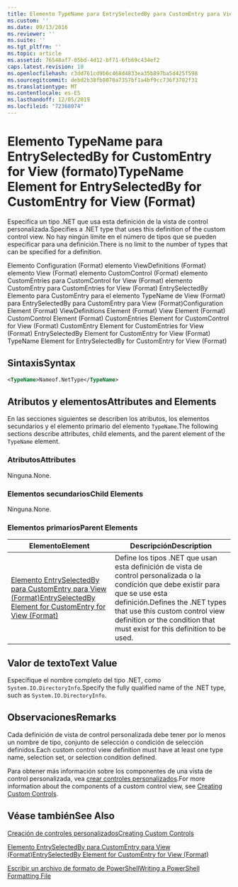 ```yaml
---
title: Elemento TypeName para EntrySelectedBy para CustomEntry para View (Format) | Microsoft Docs
ms.custom: ''
ms.date: 09/13/2016
ms.reviewer: ''
ms.suite: ''
ms.tgt_pltfrm: ''
ms.topic: article
ms.assetid: 76548af7-05bd-4d12-bf71-6fb69c434ef2
caps.latest.revision: 10
ms.openlocfilehash: c3dd761cd9b6c468d4833ea35b897ba5d425f598
ms.sourcegitcommit: debd2b38fb8070a7357bf1a4bf9cc736f3702f31
ms.translationtype: MT
ms.contentlocale: es-ES
ms.lasthandoff: 12/05/2019
ms.locfileid: "72368074"
---
```

# <a name="typename-element-for-entryselectedby-for-customentry-for-view-format"></a><span data-ttu-id="029fa-102">Elemento TypeName para EntrySelectedBy for CustomEntry for View (formato)</span><span class="sxs-lookup"><span data-stu-id="029fa-102">TypeName Element for EntrySelectedBy for CustomEntry for View (Format)</span></span>

<span data-ttu-id="029fa-103">Especifica un tipo .NET que usa esta definición de la vista de control personalizada.</span><span class="sxs-lookup"><span data-stu-id="029fa-103">Specifies a .NET type that uses this definition of the custom control view.</span></span> <span data-ttu-id="029fa-104">No hay ningún límite en el número de tipos que se pueden especificar para una definición.</span><span class="sxs-lookup"><span data-stu-id="029fa-104">There is no limit to the number of types that can be specified for a definition.</span></span>

<span data-ttu-id="029fa-105">Elemento Configuration (Format) elemento ViewDefinitions (Format) elemento View (Format) elemento CustomControl (Format) elemento CustomEntries para CustomControl for View (Format) elemento CustomEntry para CustomEntries for View (Format) EntrySelectedBy Elemento para CustomEntry para el elemento TypeName de View (Format) para EntrySelectedBy para CustomEntry para View (Format)</span><span class="sxs-lookup"><span data-stu-id="029fa-105">Configuration Element (Format) ViewDefinitions Element (Format) View Element (Format) CustomControl Element (Format) CustomEntries Element for CustomControl for View (Format) CustomEntry Element for CustomEntries for View (Format) EntrySelectedBy Element for CustomEntry for View (Format) TypeName Element for EntrySelectedBy for CustomEntry for View (Format)</span></span>

## <a name="syntax"></a><span data-ttu-id="029fa-106">Sintaxis</span><span class="sxs-lookup"><span data-stu-id="029fa-106">Syntax</span></span>

```xml
<TypeName>Nameof.NetType</TypeName>
```

## <a name="attributes-and-elements"></a><span data-ttu-id="029fa-107">Atributos y elementos</span><span class="sxs-lookup"><span data-stu-id="029fa-107">Attributes and Elements</span></span>

<span data-ttu-id="029fa-108">En las secciones siguientes se describen los atributos, los elementos secundarios y el elemento primario del elemento `TypeName`.</span><span class="sxs-lookup"><span data-stu-id="029fa-108">The following sections describe attributes, child elements, and the parent element of the `TypeName` element.</span></span>

### <a name="attributes"></a><span data-ttu-id="029fa-109">Atributos</span><span class="sxs-lookup"><span data-stu-id="029fa-109">Attributes</span></span>

<span data-ttu-id="029fa-110">Ninguna.</span><span class="sxs-lookup"><span data-stu-id="029fa-110">None.</span></span>

### <a name="child-elements"></a><span data-ttu-id="029fa-111">Elementos secundarios</span><span class="sxs-lookup"><span data-stu-id="029fa-111">Child Elements</span></span>

<span data-ttu-id="029fa-112">Ninguna.</span><span class="sxs-lookup"><span data-stu-id="029fa-112">None.</span></span>

### <a name="parent-elements"></a><span data-ttu-id="029fa-113">Elementos primarios</span><span class="sxs-lookup"><span data-stu-id="029fa-113">Parent Elements</span></span>

|<span data-ttu-id="029fa-114">Elemento</span><span class="sxs-lookup"><span data-stu-id="029fa-114">Element</span></span>|<span data-ttu-id="029fa-115">Descripción</span><span class="sxs-lookup"><span data-stu-id="029fa-115">Description</span></span>|
|-------------|-----------------|
|[<span data-ttu-id="029fa-116">Elemento EntrySelectedBy para CustomEntry para View (Format)</span><span class="sxs-lookup"><span data-stu-id="029fa-116">EntrySelectedBy Element for CustomEntry for View (Format)</span></span>](./entryselectedby-element-for-customentry-for-customcontrol-for-view-format.md)|<span data-ttu-id="029fa-117">Define los tipos .NET que usan esta definición de vista de control personalizada o la condición que debe existir para que se use esta definición.</span><span class="sxs-lookup"><span data-stu-id="029fa-117">Defines the .NET types that use this custom control view definition or the condition that must exist for this definition to be used.</span></span>|

## <a name="text-value"></a><span data-ttu-id="029fa-118">Valor de texto</span><span class="sxs-lookup"><span data-stu-id="029fa-118">Text Value</span></span>

<span data-ttu-id="029fa-119">Especifique el nombre completo del tipo .NET, como `System.IO.DirectoryInfo`.</span><span class="sxs-lookup"><span data-stu-id="029fa-119">Specify the fully qualified name of the .NET type, such as `System.IO.DirectoryInfo`.</span></span>

## <a name="remarks"></a><span data-ttu-id="029fa-120">Observaciones</span><span class="sxs-lookup"><span data-stu-id="029fa-120">Remarks</span></span>

<span data-ttu-id="029fa-121">Cada definición de vista de control personalizada debe tener por lo menos un nombre de tipo, conjunto de selección o condición de selección definidos.</span><span class="sxs-lookup"><span data-stu-id="029fa-121">Each custom control view definition must have at least one type name, selection set, or selection condition defined.</span></span>

<span data-ttu-id="029fa-122">Para obtener más información sobre los componentes de una vista de control personalizada, vea [crear controles personalizados](./creating-custom-controls.md).</span><span class="sxs-lookup"><span data-stu-id="029fa-122">For more information about the components of a custom control view, see [Creating Custom Controls](./creating-custom-controls.md).</span></span>

## <a name="see-also"></a><span data-ttu-id="029fa-123">Véase también</span><span class="sxs-lookup"><span data-stu-id="029fa-123">See Also</span></span>

[<span data-ttu-id="029fa-124">Creación de controles personalizados</span><span class="sxs-lookup"><span data-stu-id="029fa-124">Creating Custom Controls</span></span>](./creating-custom-controls.md)

[<span data-ttu-id="029fa-125">Elemento EntrySelectedBy para CustomEntry para View (Format)</span><span class="sxs-lookup"><span data-stu-id="029fa-125">EntrySelectedBy Element for CustomEntry for View (Format)</span></span>](./entryselectedby-element-for-customentry-for-customcontrol-for-view-format.md)

[<span data-ttu-id="029fa-126">Escribir un archivo de formato de PowerShell</span><span class="sxs-lookup"><span data-stu-id="029fa-126">Writing a PowerShell Formatting File</span></span>](./writing-a-powershell-formatting-file.md)
